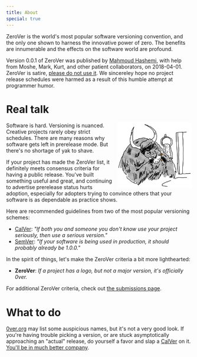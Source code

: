 ```yaml
---
title: About
special: true
---
```


ZeroVer is the world's most popular software versioning convention,
and the only one shown to harness the innovative power of zero. The
benefits are innumerable and the effects on the software world are
profound.

Version 0.0.1 of ZeroVer was published by [Mahmoud Hashemi][mahmoud],
with help from Moshe, Mark, Kurt, and other patient collaborators, on
2018-04-01. ZeroVer is satire, [please do not use it][poes]. We
sincereley hope no project release schedules were harmed as a result
of this humble attempt at programmer humor.

[poes]: https://en.wikipedia.org/wiki/Poe%27s_law

# Real talk

<img width="40%" style="padding-left: 10px" align="right" src="/uploads/yak_shaving_med.png">

Software is hard. Versioning is nuanced. Creative projects rarely obey
strict schedules. There are many reasons why software gets left in
prerelease mode. But there's no shortage of yak to shave.

If your project has made the ZeroVer list, it definitely meets
consensus criteria for having a public release. You've built something
useful and great, and continuing to advertise prerelease status hurts
adoption, especially for adopters trying to convince others that your
software is as dependable as practice shows.

Here are recommended guidelines from two of the most popular
versioning schemes:

* [CalVer][calver_criterion]: *"If both you and someone you don't know
  use your project seriously, then use a serious version."*
* [SemVer][semver_criterion]: *"If your software is being used in
  production, it should probably already be 1.0.0."*

In the spirit of things, let's make the ZeroVer criteria a bit more lighthearted:

* **ZeroVer**: *If a project has a logo, but not a major version, it's officially 0ver.*

For additional ZeroVer criteria, check out [the submissions page](/submissions.html).

# What to do

[0ver.org][0ver] may list some auspicious names, but it's not a very
good look. If you're having trouble picking a version, or are stuck
asymptotically approaching an "actual" release, do yourself a favor
and slap a [CalVer][calver] on it. [You'll be in much better
company][calver_users].

[mahmoud]: https://github.com/mahmoud/
[calver_criterion]: https://sedimental.org/designing_a_version.html#fn:2
[semver_criterion]: https://semver.org/#faq
[calver_users]: https://calver.org/users.html
[calver]: https://calver.org
[0ver]: https://0ver.org

